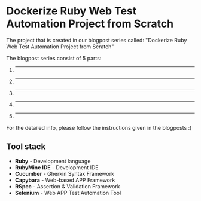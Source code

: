 # Dockerize Ruby Web Test Automation Project from Scratch 
The project that is created in our blogpost series called: "Dockerize Ruby Web Test Automation Project from Scratch"

The blogpost series consist of 5 parts:
1. ---
2. ---
3. ---
4. --- 
5. ---

For the detailed info, please follow the instructions given in the blogposts :)

## Tool stack

* **Ruby** - Development language
* **RubyMine IDE** - Development IDE
* **Cucumber** - Gherkin Syntax Framework
* **Capybara** - Web-based APP Framework
* **RSpec** - Assertion & Validation Framework
* **Selenium** - Web APP Test Automation Tool